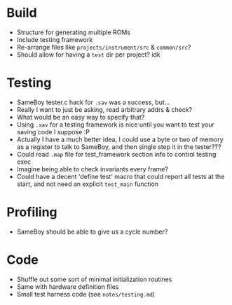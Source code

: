 # Build

* Structure for generating multiple ROMs
* Include testing framework
* Re-arrange files like `projects/instrument/src` & `common/src`?
* Should allow for having a `test` dir per project? idk

# Testing

* SameBoy tester.c hack for `.sav` was a success, but...
* Really I want to just be asking, read arbitrary addrs & check?
* What would be an easy way to specify that?
* Using `.sav` for a testing framework is nice until you want to test your saving code I suppose :P
* Actually I have a much better idea, I could use a byte or two of memory as a register to talk to SameBoy, and then single step it in the tester???
* Could read `.map` file for test_framework section info to control testing exec
* Imagine being able to check invariants every frame?
* Could have a decent 'define test' macro that could report all tests at the start, and not need an explicit `test_main` function

# Profiling

* SameBoy should be able to give us a cycle number?

# Code

* Shuffle out some sort of minimal initialization routines
* Same with hardware definition files
* Small test harness code (see `notes/testing.md`)

